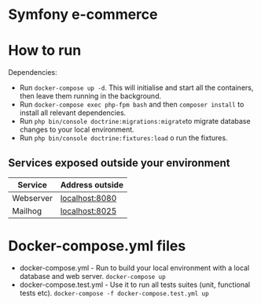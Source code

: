 Symfony e-commerce
==================================

# How to run #

Dependencies:

  * Run `docker-compose up -d`. This will initialise and start all the containers, then leave them running in the background.
  * Run `docker-compose exec php-fpm bash` and then `composer install` to install all relevant dependencies.
  * Run `php bin/console doctrine:migrations:migrate`to migrate database changes to your local environment.
  * Run `php bin/console doctrine:fixtures:load` o run the fixtures.
  
## Services exposed outside your environment ##


Service|Address outside
------|---------
Webserver|[localhost:8080](http://localhost:8080)
Mailhog| [localhost:8025](http://localhost:8025) 


# Docker-compose.yml files #

  * docker-compose.yml - Run to build your local environment with a local database and web server. `docker-compose up`
  * docker-compose.test.yml - Use it to run all tests suites (unit, functional tests etc). `docker-compose -f docker-compose.test.yml up`
